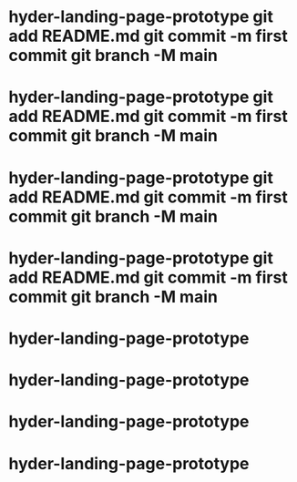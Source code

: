# hyder-landing-page-prototype git add README.md git commit -m first commit git branch -M main
# hyder-landing-page-prototype git add README.md git commit -m first commit git branch -M main
# hyder-landing-page-prototype git add README.md git commit -m first commit git branch -M main
# hyder-landing-page-prototype git add README.md git commit -m first commit git branch -M main
# hyder-landing-page-prototype
# hyder-landing-page-prototype
# hyder-landing-page-prototype
# hyder-landing-page-prototype
